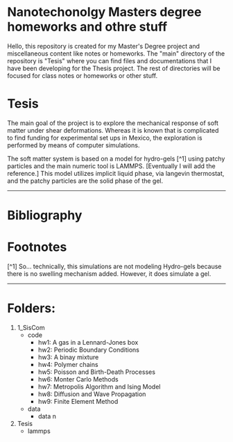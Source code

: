 # Nanotechonolgy Masters degree homeworks and othre stuff

Hello, this repository is created for my Master's Degree project and miscellaneous content like notes or homeworks.
The "main" directory of the repository is "Tesis" where you can find files and documentations that I have been developing for the Thesis project.
The rest of directories will be focused for class notes or homeworks or other stuff.



# Tesis

The main goal of the project is to explore the mechanical response of soft matter under shear deformations.
Whereas it is known that is complicated to find funding for experimental set ups in Mexico, the exploration is performed by means of computer simulations.

The soft matter system is based on a model for hydro-gels [^1] using patchy particles and the main numeric tool is LAMMPS. [Eventually I will add the reference.] 
This model utilizes implicit liquid phase, via langevin thermostat, and the patchy particles are the solid phase of the gel.




---
# Bibliography

# Footnotes
 [^1] So...  technically, this simulations are not modeling Hydro-gels because there is no swelling mechanism added.
However, it does simulate a gel.

--- 

# Folders:
1. 1_SisCom
    - code
        - hw1: A gas in a Lennard-Jones box
        - hw2: Periodic Boundary Conditions
        - hw3: A binay mixture
        - hw4: Polymer chains
        - hw5: Poisson and Birth-Death Processes
        - hw6: Monter Carlo Methods
        - hw7: Metropolis Algorithm and Ising Model
        - hw8: Diffusion and Wave Propagation
        - hw9: Finite Element Method
    - data
        - data n
2. Tesis
    - lammps

  
